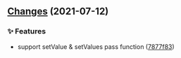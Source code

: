 ## [Changes](https://github.com/kcfe/dobux/compare/v1.2.0...v1.3.0) (2021-07-12)


### ✨ Features

* support setValue & setValues pass function ([7877f83](https://github.com/kcfe/dobux/commit/7877f83c9495ba49ff9c11727253859635e5ca03))



